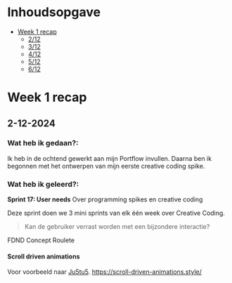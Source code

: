 # Inhoudsopgave

- [Week 1 recap](#week-1-recap)
  - [2/12](#2-12-2024)
  - [3/12](#3-12-2024)
  - [4/12](#4-12-2024)
  - [5/12](#5-12-2024)
  - [6/12](#6-12-2024)

# Week 1 recap

## 2-12-2024

### Wat heb ik gedaan?:

Ik heb in de ochtend gewerkt aan mijn Portflow invullen. Daarna ben ik begonnen met het ontwerpen van mijn eerste creative coding spike.

### Wat heb ik geleerd?:

**Sprint 17: User needs** Over programming spikes en creative coding

Deze sprint doen we 3 mini sprints van elk één week over Creative Coding.

> Kan de gebruiker verrast worden met een bijzondere interactie?

FDND Concept Roulete

#### Scroll driven animations

Voor voorbeeld naar [Ju5tu5](https://github.com/ju5tu5/ju5tu5/blob/master/assets/style/style.css).
https://scroll-driven-animations.style/ 
